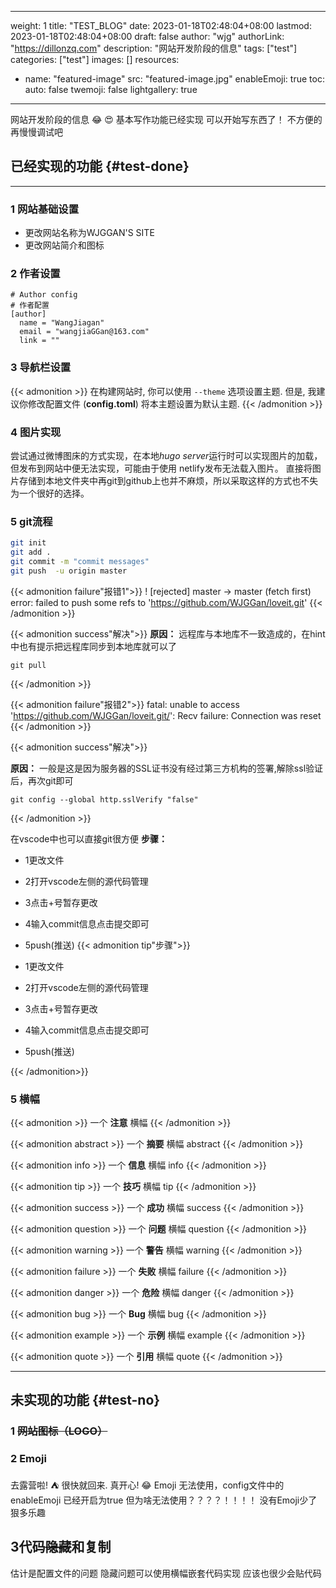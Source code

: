 
---
weight: 1
title: "TEST_BLOG"
date: 2023-01-18T02:48:04+08:00
lastmod: 2023-01-18T02:48:04+08:00
draft: false
author: "wjg"
authorLink: "https://dillonzq.com"
description: "网站开发阶段的信息"
tags: ["test"]
categories: ["test"]
images: []
resources:
- name: "featured-image"
  src: "featured-image.jpg"
enableEmoji: true
toc:
  auto: false
twemoji: false
lightgallery: true
---

网站开发阶段的信息 :joy: 
:heart_eyes:
基本写作功能已经实现
可以开始写东西了！
不方便的再慢慢调试吧
<!--more-->

## 已经实现的功能 {#test-done}
***

### 1 网站基础设置
  * 更改网站名称为WJGGAN'S SITE
  * 更改网站简介和图标

### 2 作者设置

```
# Author config
# 作者配置  
[author]
  name = "WangJiagan"
  email = "wangjiaGGan@163.com"
  link = ""
```

### 3 导航栏设置
{{< admonition >}}
在构建网站时, 你可以使用 `--theme` 选项设置主题. 但是, 我建议你修改配置文件 (**config.toml**) 将本主题设置为默认主题.
{{< /admonition >}}

### 4 图片实现
尝试通过微博图床的方式实现，在本地*hugo server*运行时可以实现图片的加载，但发布到网站中便无法实现，可能由于使用
netlify发布无法载入图片。
直接将图片存储到本地文件夹中再git到github上也并不麻烦，所以采取这样的方式也不失为一个很好的选择。

### 5 git流程
```bash
git init 
git add .
git commit -m "commit messages"
git push  -u origin master
```
{{< admonition failure"报错1">}}
! [rejected]        master -> master (fetch first)
error: failed to push some refs to 'https://github.com/WJGGan/loveit.git'
{{< /admonition >}}

{{< admonition success"解决">}}
**原因：** 远程库与本地库不一致造成的，在hint中也有提示把远程库同步到本地库就可以了
```
git pull
```
{{< /admonition >}}

{{< admonition failure"报错2">}}
fatal: unable to access 'https://github.com/WJGGan/loveit.git/': Recv failure: Connection was reset
{{< /admonition >}}

{{< admonition success"解决">}}

**原因：** 一般是这是因为服务器的SSL证书没有经过第三方机构的签署,解除ssl验证后，再次git即可
```
git config --global http.sslVerify "false"
```
{{< /admonition >}}

在vscode中也可以直接git很方便
**步骤：**
* 1更改文件
* 2打开vscode左侧的源代码管理
* 3点击+号暂存更改
* 4输入commit信息点击提交即可
* 5push(推送)
{{< admonition tip"步骤">}}

* 1更改文件
* 2打开vscode左侧的源代码管理
* 3点击+号暂存更改
* 4输入commit信息点击提交即可
* 5push(推送)

{{< /admonition>}}
### 5 横幅
{{< admonition >}}
一个 **注意** 横幅
{{< /admonition >}}

{{< admonition abstract >}}
一个 **摘要** 横幅
abstract
{{< /admonition >}}

{{< admonition info >}}
一个 **信息** 横幅
info
{{< /admonition >}}

{{< admonition tip >}}
一个 **技巧** 横幅
 tip
{{< /admonition >}}

{{< admonition success >}}
一个 **成功** 横幅
success
{{< /admonition >}}

{{< admonition question >}}
一个 **问题** 横幅
question
{{< /admonition >}}

{{< admonition warning >}}
一个 **警告** 横幅
warning
{{< /admonition >}}

{{< admonition failure >}}
一个 **失败** 横幅
failure
{{< /admonition >}}

{{< admonition danger >}}
一个 **危险** 横幅
danger
{{< /admonition >}}

{{< admonition bug >}}
一个 **Bug** 横幅
bug
{{< /admonition >}}

{{< admonition example >}}
一个 **示例** 横幅
example
{{< /admonition >}}

{{< admonition quote >}}
一个 **引用** 横幅
quote
{{< /admonition >}}
***
## 未实现的功能 {#test-no}

### 1 ~~网站图标（LOGO）~~
   
### 2 Emoji
去露营啦! :tent: 很快就回来.
真开心! :joy:
Emoji 无法使用，config文件中的enableEmoji 
已经开启为true 但为啥无法使用？？？？！！！！
没有Emoji少了狠多乐趣


## 3代码~~隐藏~~和复制
估计是配置文件的问题
隐藏问题可以使用横幅嵌套代码实现
应该也很少会贴代码 